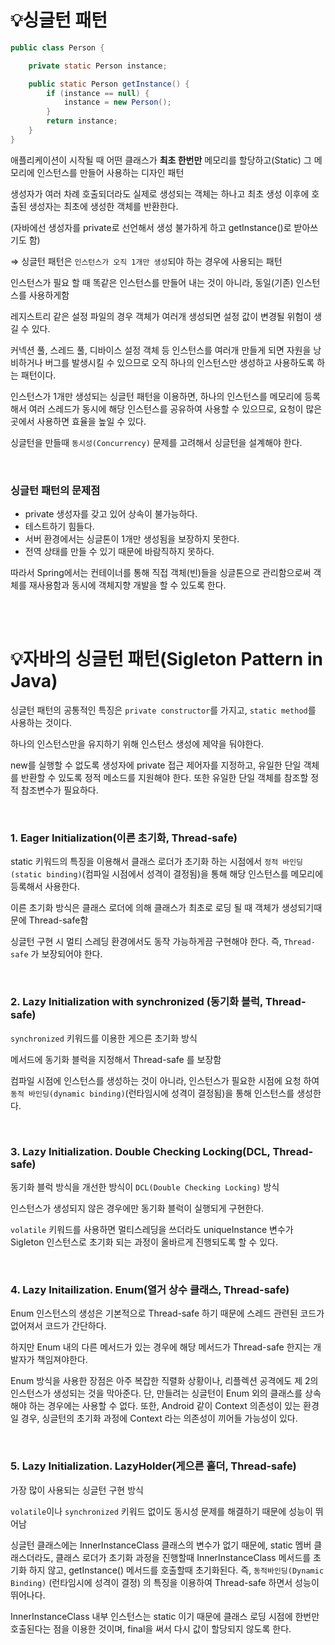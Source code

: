 # 💡싱글턴 패턴

```java
public class Person { 

	private static Person instance; 

	public static Person getInstance() { 
		if (instance == null) { 
			instance = new Person(); 
		} 
		return instance; 
	} 
}
```

애플리케이션이 시작될 때 어떤 클래스가 **최초 한번만** 메모리를 할당하고(Static) 그 메모리에 인스턴스를 만들어 사용하는 디자인 패턴

생성자가 여러 차례 호출되더라도 실제로 생성되는 객체는 하나고 최초 생성 이후에 호출된 생성자는 최초에 생성한 객체를 반환한다. 

(자바에선 생성자를 private로 선언해서 생성 불가하게 하고 getInstance()로 받아쓰기도 함)

⇒ 싱글턴 패턴은 `인스턴스가 오직 1개만 생성`되야 하는 경우에 사용되는 패턴

인스턴스가 필요 할 때 똑같은 인스턴스를 만들어 내는 것이 아니라, 동일(기존) 인스턴스를 사용하게함

레지스트리 같은 설정 파일의 경우 객체가 여러개 생성되면 설정 값이 변경될 위험이 생길 수 있다.

커넥션 풀, 스레드 풀, 디바이스 설정 객체 등 인스턴스를 여러개 만들게 되면 자원을 낭비하거나 버그를 발생시킬 수 있으므로 오직 하나의 인스턴스만 생성하고 사용하도록 하는 패턴이다.

인스턴스가 1개만 생성되는 싱글턴 패턴을 이용하면, 하나의 인스턴스를 메모리에 등록해서 여러 스레드가 동시에 해당 인스턴스를 공유하여 사용할 수 있으므로, 요청이 많은 곳에서 사용하면 효율을 높일 수 있다.

싱글턴을 만들때 `동시성(Concurrency)` 문제를 고려해서 싱글턴을 설계해야 한다.

<br>

### 싱글턴 패턴의 문제점

- private 생성자를 갖고 있어 상속이 불가능하다.
- 테스트하기 힘들다.
- 서버 환경에서는 싱글톤이 1개만 생성됨을 보장하지 못한다.
- 전역 상태를 만들 수 있기 때문에 바람직하지 못하다.

따라서 Spring에서는 컨테이너를 통해 직접 객체(빈)들을 싱글톤으로 관리함으로써 객체를 재사용함과 동시에 객체지향 개발을 할 수 있도록 한다.

<br><br>

# 💡**자바의 싱글턴 패턴(Sigleton Pattern in Java)**

싱글턴 패턴의 공통적인 특징은 `private constructor`를 가지고, `static method`를 사용하는 것이다.

하나의 인스턴스만을 유지하기 위해 인스턴스 생성에 제약을 둬야한다.

new를 실행할 수 없도록 생성자에 private 접근 제어자를 지정하고, 유일한 단일 객체를 반환할 수 있도록 정적 메소드를 지원해야 한다. 또한 유일한 단일 객체를 참조할 정적 참조변수가 필요하다.

<br>

### 1. **Eager Initialization(이른 초기화, Thread-safe)**

static 키워드의 특징을 이용해서 클래스 로더가 초기화 하는 시점에서 `정적 바인딩(static binding)`(컴파일 시점에서 성격이 결정됨)을 통해 해당 인스턴스를 메모리에 등록해서 사용한다.

이른 초기화 방식은 클래스 로더에 의해 클래스가 최초로 로딩 될 때 객체가 생성되기때문에 Thread-safe함

싱글턴 구현 시 멀티 스레딩 환경에서도 동작 가능하게끔 구현해야 한다. 즉, `Thread-safe` 가 보장되어야 한다.

<br>

### 2. Lazy Initialization with synchronized (동기화 블럭, Thread-safe)

`synchronized` 키워드를 이용한 게으른 초기화 방식

메서드에 동기화 블럭을 지정해서 Thread-safe 를 보장함

컴파일 시점에 인스턴스를 생성하는 것이 아니라, 인스턴스가 필요한 시점에 요청 하여 `동적 바인딩(dynamic binding)`(런타임시에 성격이 결정됨)을 통해 인스턴스를 생성한다.

<br>

### 3. **Lazy Initialization. Double Checking Locking(DCL, Thread-safe)**

동기화 블럭 방식을 개선한 방식이 `DCL(Double Checking Locking)` 방식

인스턴스가 생성되지 않은 경우에만 동기화 블럭이 실행되게 구현한다.

`volatile` 키워드를 사용하면 멀티스레딩을 쓰더라도 uniqueInstance 변수가 Sigleton 인스턴스로 초기화 되는 과정이 올바르게 진행되도록 할 수 있다.

<br>

### 4. **Lazy Initailization. Enum(열거 상수 클래스, Thread-safe)**

Enum 인스턴스의 생성은 기본적으로 Thread-safe 하기 때문에 스레드 관련된 코드가 없어져서 코드가 간단하다. 

하지만 Enum 내의 다른 메서드가 있는 경우에 해당 메서드가 Thread-safe 한지는 개발자가 책임져야한다.

Enum 방식을 사용한 장점은 아주 복잡한 직렬화 상황이나, 리플렉션 공격에도 제 2의 인스턴스가 생성되는 것을 막아준다. 단, 만들려는 싱글턴이 Enum 외의 클래스를 상속해야 하는 경우에는 사용할 수 없다. 또한, Android 같이 Context 의존성이 있는 환경일 경우, 싱글턴의 초기화 과정에 Context 라는 의존성이 끼어들 가능성이 있다.

<br>

### 5. **Lazy Initialization. LazyHolder(게으른 홀더, Thread-safe)**

가장 많이 사용되는 싱글턴 구현 방식

`volatile`이나 `synchronized` 키워드 없이도 동시성 문제를 해결하기 때문에 성능이 뛰어남

싱글턴 클래스에는 InnerInstanceClass 클래스의 변수가 없기 때문에, static 멤버 클래스더라도, 클래스 로더가 초기화 과정을 진행할때 InnerInstanceClass 메서드를 초기화 하지 않고, getInstance() 메서드를 호출할때 초기화된다. 즉, `동적바인딩(Dynamic Binding)` (런타임시에 성격이 결정) 의 특징을 이용하여 Thread-safe 하면서 성능이 뛰어나다.

InnerInstanceClass 내부 인스턴스는 static 이기 때문에 클래스 로딩 시점에 한번만 호출된다는 점을 이용한 것이며, final을 써서 다시 값이 할당되지 않도록 한다.